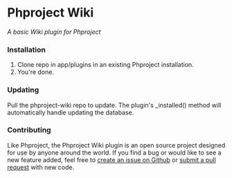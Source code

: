 Phproject Wiki
==============
*A basic Wiki plugin for Phproject*

### Installation
1. Clone repo in app/plugins in an existing Phproject installation.
2. You're done.

### Updating
Pull the phproject-wiki repo to update. The plugin's _installed() method will automatically handle updating the database.

### Contributing
Like Phproject, the Phproject Wiki plugin is an open source project designed for use by anyone around the world. If you find a bug or would like to see a new feature added, feel free to [create an issue on Github](https://github.com/Alanaktion/phproject-wiki/issues/new) or [submit a pull request](https://github.com/Alanaktion/phproject-wiki/compare/) with new code.
